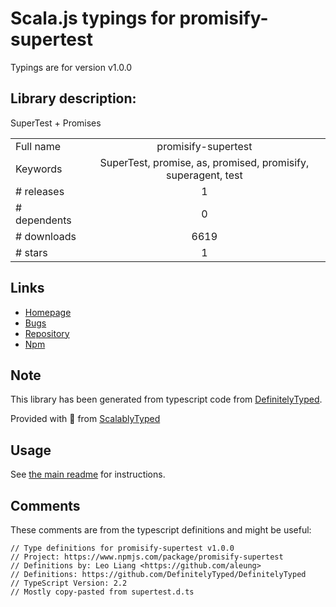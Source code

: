 
# Scala.js typings for promisify-supertest

Typings are for version v1.0.0

## Library description:
SuperTest + Promises

|                    |                 |
| ------------------ | :-------------: |
| Full name          | promisify-supertest |
| Keywords           | SuperTest, promise, as, promised, promisify, superagent, test |
| # releases         | 1 |
| # dependents       | 0 |
| # downloads        | 6619 |
| # stars            | 1 |

## Links
- [Homepage](https://github.com/ariporad/promisify-supertest#readme)
- [Bugs](https://github.com/ariporad/promisify-supertest/issues)
- [Repository](https://github.com/ariporad/promisify-supertest)
- [Npm](https://www.npmjs.com/package/promisify-supertest)
    


## Note
This library has been generated from typescript code from [DefinitelyTyped](https://definitelytyped.org).

Provided with :purple_heart: from [ScalablyTyped](https://github.com/oyvindberg/ScalablyTyped)

## Usage
See [the main readme](../../readme.md) for instructions.

## Comments

These comments are from the typescript definitions and might be useful:
```
// Type definitions for promisify-supertest v1.0.0
// Project: https://www.npmjs.com/package/promisify-supertest
// Definitions by: Leo Liang <https://github.com/aleung>
// Definitions: https://github.com/DefinitelyTyped/DefinitelyTyped
// TypeScript Version: 2.2
// Mostly copy-pasted from supertest.d.ts

```

